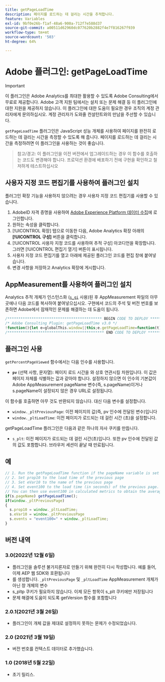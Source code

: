 ```yaml
---
title: getPageLoadTime
description: 페이지를 로드하는 데 걸리는 시간을 추적합니다.
feature: Variables
exl-id: 9bf0e26b-f1af-48a6-900a-712f7e588d37
source-git-commit: a00511d62960dc077620b2882f4e7f816267f939
workflow-type: tm+mt
source-wordcount: '503'
ht-degree: 64%

---
```


# Adobe 플러그인: getPageLoadTime

>[!IMPORTANT]
>
>이 플러그인은 Adobe Analytics를 최대한 활용할 수 있도록 Adobe Consulting에서 무료로 제공합니다. Adobe 고객 지원 팀에서는 설치 또는 문제 해결 등 이 플러그인에 대한 지원을 제공하지 않습니다. 이 플러그인에 대한 도움이 필요한 경우 조직의 계정 관리자에게 문의하십시오. 계정 관리자가 도와줄 컨설턴트와의 만남을 주선할 수 있습니다.

`getPageLoadTime` 플러그인은 JavaScript 성능 개체를 사용하여 페이지를 완전히 로드하는 데 걸리는 시간을 측정할 수 있도록 해 줍니다. 페이지를 로드하는 데 걸리는 시간을 측정하려면 이 플러그인을 사용하는 것이 좋습니다.

>참고/경고: 이 플러그인을 이전 버전에서 업그레이드하는 경우 이 함수를 호출하는 코드도 변경해야 합니다.  프로덕션 환경에 배포하기 전에 구현을 확인하고 철저하게 테스트하십시오

<!--## Install the plug-in using the Web SDK or the Adobe Analytics extension

Adobe offers an extension that allows you to use most commonly-used plug-ins.

1. Log in to [Adobe Experience Platform Data Collection](https://experience.adobe.com/data-collection) using your AdobeID credentials.
1. Click the desired tag property.
1. Go to the [!UICONTROL Extensions] tab, then click on the [!UICONTROL Catalog] button
1. Install and publish the [!UICONTROL Common Analytics Plugins] extension
1. If you haven't already, create a rule labeled "Initialize Plug-ins" with the following configuration:
    * Condition: None
    * Event: Core – Library Loaded (Page Top)
1. Add an action to the above rule with the following configuration:
    * Extension: Common Analytics Plugins
    * Action Type: Initialize getPageLoadTime
1. Save and publish the changes to the rule.-->

## 사용자 지정 코드 편집기를 사용하여 플러그인 설치

플러그인 확장 기능을 사용하지 않으려는 경우 사용자 지정 코드 편집기를 사용할 수 있습니다.

1. AdobeID 자격 증명을 사용하여 [Adobe Experience Platform 데이터 수집](https://experience.adobe.com/data-collection)에 로그인합니다.
1. 원하는 속성을 클릭합니다.
1. [!UICONTROL 확장] 탭으로 이동한 다음, Adobe Analytics 확장 아래의 **[!UICONTROL 구성]** 버튼을 클릭합니다.
1. [!UICONTROL 사용자 지정 코드를 사용하여 추적 구성] 아코디언을 확장합니다. 그러면 [!UICONTROL 편집기 열기] 버튼이 표시됩니다.
1. 사용자 지정 코드 편집기를 열고 아래에 제공된 플러그인 코드를 편집 창에 붙여넣습니다.
1. 변경 사항을 저장하고 Analytics 확장에 게시합니다.

## AppMeasurement를 사용하여 플러그인 설치

Analytics 추적 개체가 인스턴스화 ([`s_gi`](../functions/s-gi.md) 사용)된 후 AppMeasurement 파일의 아무 곳에나 다음 코드를 복사하여 붙여넣으십시오. 구현에서 코드의 주석 및 버전 번호를 보존하면 Adobe에서 잠재적인 문제를 해결하는 데 도움이 됩니다.

```js
/******************************************* BEGIN CODE TO DEPLOY *******************************************/
/* Adobe Consulting Plugin: getPageLoadTime v3.0 */
!function(){let e=globalThis.window||this;e.getPageLoadTime=function(t){let i=function(){if(e.s_c_il){for(let t in e.s_c_il)if("s_c"===e.s_c_il[t]._c)return e.s_c_il[t]}}();function n(){var i=performance.timing;i.loadEventEnd>0&&(clearInterval(e.pi),""===e.cookieRead("s_plt")&&e.cookieWrite("s_plt",function e(t,i){if(t>=0&&i>=0)return t-i<6e4&&t-i>=0?parseFloat((t-i)/1e3).toFixed(2):60}(i.loadEventEnd,i.navigationStart)+","+t)),e.ptc=i.loadEventEnd}if(i&&(i.contextData.getPageLoadTime="3.1"),t=t||i&&i.pageName||document.location.href,e.cookieWrite=e.cookieWrite||function(t,i,n){if("string"==typeof t){if(g=function(){var t=e.location.hostname,i=e.location.hostname.split(".").length-1;if(t&&!/^[0-9.]+$/.test(t)){i=2<i?i:2;var n=t.lastIndexOf(".");if(0<=n){for(;0<=n&&1<i;)n=t.lastIndexOf(".",n-1),i--;n=0<n?t.substring(n):t}}return n}(),i=void 0!==i?""+i:"",n||""===i){if(""===i&&(n=-60),"number"==typeof n){var o=new Date;o.setTime(o.getTime()+6e4*n)}else o=n}return!!t&&(document.cookie=encodeURIComponent(t)+"="+encodeURIComponent(i)+"; path=/;"+(n?" expires="+o.toUTCString()+";":"")+(g?" domain="+g+";":""),"undefined"!=typeof cookieRead)&&cookieRead(t)===i}},e.cookieRead=e.cookieRead||function(e){if("string"!=typeof e)return"";e=encodeURIComponent(e);var t=" "+document.cookie,i=t.indexOf(" "+e+"="),n=0>i?i:t.indexOf(";",i);return(e=0>i?"":decodeURIComponent(t.substring(i+2+e.length,0>n?t.length:n)))?e:""},e.p_fo=e.p_fo||function(t){return e.__fo||(e.__fo={}),!e.__fo[t]&&(e.__fo[t]={},!0)},performance&&e.p_fo("performance")){var o=performance;o.clearResourceTimings(),""!==e.cookieRead("s_plt")&&(o.timing.loadEventEnd>0&&clearInterval(e.pi),this._pltLoadTime=e.cookieRead("s_plt").split(",")[0],this._pltPreviousPage=e.cookieRead("s_plt").split(",")[1],e.cookieWrite("s_plt","")),0===o.timing.loadEventEnd?e.pi=setInterval(function(){n()},250):o.timing.loadEventEnd>0&&(e.ptc?e.ptc===o.timing.loadEventEnd&&1===o.getEntries().length&&(e.pwp=setInterval(function(){var i;(i=performance).getEntries().length>0&&(e.ppfe===i.getEntries().length?clearInterval(e.pwp):e.ppfe=i.getEntries().length),""===e.cookieRead("s_plt")&&e.cookieWrite("s_plt",((i.getEntries()[i.getEntries().length-1].responseEnd-i.getEntries()[0].startTime)/1e3).toFixed(2)+","+t)},500)):n())}},e.getPageLoadTime.getVersion=function(){return{plugin:"getPageLoadTime",version:"3.0"}}}();
/******************************************** END CODE TO DEPLOY ********************************************/
```

## 플러그인 사용

`getPercentPageViewed` 함수에서는 다음 인수를 사용합니다.

* **`pv`** (선택 사항, 문자열): 페이지 로드 시간을 와 상호 연관시킬 차원입니다.  이 값은 페이지 자체를 식별하는 값과 같아야 합니다. 설정하지 않으면 이 인수의 기본값이 Adobe AppMeasurement pageName 변수(즉, s.pageName)이거나 s.pageName이 설정되지 않은 경우 URL로 설정됩니다.

이 함수를 호출하면 아무 것도 반환되지 않습니다. 대신 다음 변수를 설정합니다.

* `window._pltPreviousPage`: 이전 페이지의 값(즉, pv 인수에 전달된 변수)입니다
* `window._pltLoadTime`: 이전 페이지가 로드되는 데 걸린 시간 (초)을 설정합니다.

getPageLoadTime 플러그인은 다음과 같은 하나의 자사 쿠키를 만듭니다.

* `s_plt`: 이전 페이지가 로드되는 데 걸린 시간(초)입니다.  또한 pv 인수에 전달된 값의 값도 포함합니다.  브라우저 세션이 끝날 때 만료됩니다.

## 예

```js
// 1. Run the getPageLoadTime function if the pageName variable is set
// 2. Set prop10 to the load time of the previous page
// 3. Set eVar10 to the name of the previous page
// 4. Set event100 to the load time (in seconds) of the previous page. A numeric event is required to capture this value.
// You can then use event100 in calculated metrics to obtain the average page load time per page.
if(s.pageName) getPageLoadTime();
if(window._pltPreviousPage)
{
  s.prop10 = window._pltLoadTime;
  s.eVar10 = window._pltPreviousPage
  s.events = "event100=" + window._pltLoadTime;
}
```

## 버전 내역

### 3.0(2022년 12월 6일)

* 플러그인을 솔루션 불가지론자로 만들기 위해 완전히 다시 작성합니다.  예를 들어, 이제 AEP 웹 SDK와 호환됩니다
* 를 생성합니다. `_pltPreviousPage` 및 `_pltLoadTime` AppMeasurement 개체가 아닌 창 개체의 변수
* s_pltp 쿠키가 필요하지 않습니다. 이제 모든 항목이 s_plt 쿠키에만 저장됩니다
* 문제 해결에 도움이 되도록 getVersion 함수를 포함합니다

### 2.0.1(2021년 3월 26일)

* 플러그인이 개체 값을 제대로 설정하지 못하는 문제가 수정되었습니다.

### 2.0 (2021년 3월 19일)

* 버전 번호를 컨텍스트 데이터로 추가했습니다.

### 1.0 (2018년 5월 22일)

* 초기 릴리스.

